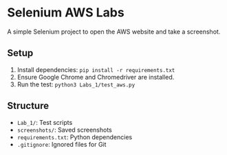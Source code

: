 # Selenium AWS Labs
A simple Selenium project to open the AWS website and take a screenshot.

## Setup
1. Install dependencies: `pip install -r requirements.txt`
2. Ensure Google Chrome and Chromedriver are installed.
3. Run the test: `python3 Labs_1/test_aws.py`

## Structure
- `Lab_1/`: Test scripts
- `screenshots/`: Saved screenshots
- `requirements.txt`: Python dependencies
- `.gitignore`: Ignored files for Git
